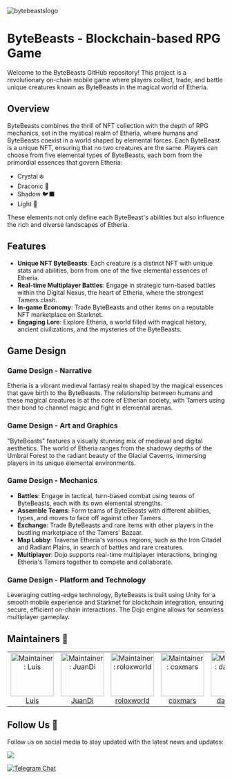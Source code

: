 ![bytebeastslogo](https://github.com/user-attachments/assets/e7cf529d-d66b-4046-a807-2d401d522735)

# ByteBeasts - Blockchain-based RPG Game

Welcome to the ByteBeasts GitHub repository! This project is a revolutionary on-chain mobile game where players collect, trade, and battle unique creatures known as ByteBeasts in the magical world of Etheria.

## Overview

ByteBeasts combines the thrill of NFT collection with the depth of RPG mechanics, set in the mystical realm of Etheria, where humans and ByteBeasts coexist in a world shaped by elemental forces. Each ByteBeast is a unique NFT, ensuring that no two creatures are the same. Players can choose from five elemental types of ByteBeasts, each born from the primordial essences that govern Etheria:

- Crystal ❄️
- Draconic 🐉
- Shadow 🐦‍⬛
- Light 🌟

These elements not only define each ByteBeast's abilities but also influence the rich and diverse landscapes of Etheria.

## Features

- **Unique NFT ByteBeasts**: Each creature is a distinct NFT with unique stats and abilities, born from one of the five elemental essences of Etheria.
- **Real-time Multiplayer Battles**: Engage in strategic turn-based battles within the Digital Nexus, the heart of Etheria, where the strongest Tamers clash.
- **In-game Economy**: Trade ByteBeasts and other items on a reputable NFT marketplace on Starknet.
- **Engaging Lore**: Explore Etheria, a world filled with magical history, ancient civilizations, and the mysteries of the ByteBeasts.

## Game Design

### Game Design - Narrative

Etheria is a vibrant medieval fantasy realm shaped by the magical essences that gave birth to the ByteBeasts. The relationship between humans and these magical creatures is at the core of Etherian society, with Tamers using their bond to channel magic and fight in elemental arenas.

### Game Design - Art and Graphics

"ByteBeasts" features a visually stunning mix of medieval and digital aesthetics. The world of Etheria ranges from the shadowy depths of the Umbral Forest to the radiant beauty of the Glacial Caverns, immersing players in its unique elemental environments.

### Game Design - Mechanics

- **Battles**: Engage in tactical, turn-based combat using teams of ByteBeasts, each with its own elemental strengths.
- **Assemble Teams**: Form teams of ByteBeasts with different abilities, types, and moves to face off against other Tamers.
- **Exchange**: Trade ByteBeasts and rare items with other players in the bustling marketplace of the Tamers' Bazaar.
- **Map Lobby**: Traverse Etheria's various regions, such as the Iron Citadel and Radiant Plains, in search of battles and rare creatures.
- **Multiplayer**: Dojo supports real-time multiplayer interactions, bringing Etheria's Tamers together to compete and collaborate.

### Game Design - Platform and Technology

Leveraging cutting-edge technology, ByteBeasts is built using Unity for a smooth mobile experience and Starknet for blockchain integration, ensuring secure, efficient on-chain interactions. The Dojo engine allows for seamless multiplayer gameplay.

## Maintainers 🥷

<table>
  <tr>
    <td align="center">
      <img src="https://github.com/user-attachments/assets/177e0705-863b-4c4c-86c4-e5177d526499" width="100px;" alt="Maintainer: Luis"/>
      <br />
      <a href="https://t.me/roloxworld">Luis</a>
      <br />
    </td>
    <td align="center">
      <img src="https://github.com/user-attachments/assets/c0dbfc61-42bd-4230-bfa7-678ded20e89a" width="100px;" alt="Maintainer: JuanDi"/>
      <br />
      <a href="https://t.me/JuanDixCode">JuanDi</a>
      <br />
    </td>
    <td align="center">
      <img src="https://github.com/user-attachments/assets/15bc87cb-579f-42e7-b6c7-c8c9a779a5ab" width="100px" alt="Maintainer: roloxworld"/>
      <br />
      <a href="https://t.me/@roloxworld">roloxworld</a>
      <br />
    </td>
    <td align="center">
      <img src="https://github.com/user-attachments/assets/6f6b89ff-7142-438d-90fa-edd0807b35de" width="100px" alt="Maintainer: coxmars"/>
      <br />
      <a href="https://t.me/coxmar23">coxmars</a>
      <br />
    </td>
    <td align="center">
      <img src="https://github.com/user-attachments/assets/c84ee326-1cc0-487f-9d0b-120bb22f1e59" width="100px;" alt="Maintainer: danielcdz"/>
      <br />
      <a href="https://t.me/danielcdz">danielcdz</a>
      <br />
    </td>
  </tr>
</table>

## Follow Us 🌟

Follow us on social media to stay updated with the latest news and updates:

<a href="https://x.com/0xByteBeasts">
<img src="https://img.shields.io/twitter/follow/0xByteBeasts?style=social"/>
</a>

[![Telegram Chat][tg-badge]][tg-url]

[tg-badge]: https://img.shields.io/endpoint?color=neon&logo=telegram&label=chat&style=flat-square&url=https%3A%2F%2Ftg.sumanjay.workers.dev%2Fdojoengine
[tg-url]: https://t.me/+-84e2pqLtqNkZDAx
